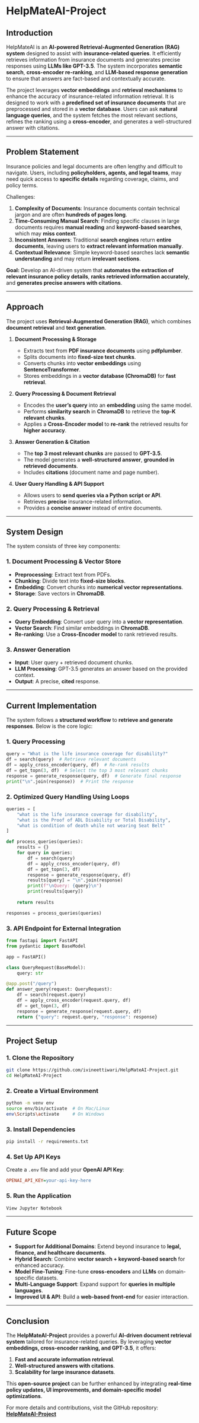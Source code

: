 # **HelpMateAI-Project**

## **Introduction**
HelpMateAI is an **AI-powered Retrieval-Augmented Generation (RAG) system** designed to assist with **insurance-related queries**. It efficiently retrieves information from insurance documents and generates precise responses using **LLMs like GPT-3.5**. The system incorporates **semantic search**, **cross-encoder re-ranking**, and **LLM-based response generation** to ensure that answers are fact-based and contextually accurate.

The project leverages **vector embeddings** and **retrieval mechanisms** to enhance the accuracy of insurance-related information retrieval. It is designed to work with a **predefined set of insurance documents** that are preprocessed and stored in a **vector database**. Users can ask **natural language queries**, and the system fetches the most relevant sections, refines the ranking using a **cross-encoder**, and generates a well-structured answer with citations.

---

## **Problem Statement**
Insurance policies and legal documents are often lengthy and difficult to navigate. Users, including **policyholders, agents, and legal teams**, may need quick access to **specific details** regarding coverage, claims, and policy terms. 

Challenges:
1. **Complexity of Documents**: Insurance documents contain technical jargon and are often **hundreds of pages long**.
2. **Time-Consuming Manual Search**: Finding specific clauses in large documents requires **manual reading** and **keyword-based searches**, which may **miss context**.
3. **Inconsistent Answers**: Traditional **search engines** return **entire documents**, leaving users to **extract relevant information manually**.
4. **Contextual Relevance**: Simple keyword-based searches lack **semantic understanding** and may return **irrelevant sections**.

**Goal:** Develop an AI-driven system that **automates the extraction of relevant insurance policy details**, **ranks retrieved information accurately**, and **generates precise answers with citations**.

---

## **Approach**
The project uses **Retrieval-Augmented Generation (RAG)**, which combines **document retrieval** and **text generation**.

1. **Document Processing & Storage**  
   - Extracts text from **PDF insurance documents** using **pdfplumber**.
   - Splits documents into **fixed-size text chunks**.
   - Converts chunks into **vector embeddings** using **SentenceTransformer**.
   - Stores embeddings in a **vector database (ChromaDB)** for **fast retrieval**.

2. **Query Processing & Document Retrieval**  
   - Encodes the **user’s query** into an **embedding** using the same model.
   - Performs **similarity search** in **ChromaDB** to retrieve the **top-K relevant chunks**.
   - Applies a **Cross-Encoder model** to **re-rank** the retrieved results for **higher accuracy**.

3. **Answer Generation & Citation**  
   - The **top 3 most relevant chunks** are passed to **GPT-3.5**.
   - The model generates a **well-structured answer**, **grounded in retrieved documents**.
   - Includes **citations** (document name and page number).

4. **User Query Handling & API Support**  
   - Allows users to **send queries via a Python script or API**.
   - Retrieves **precise** insurance-related information.
   - Provides a **concise answer** instead of entire documents.

---

## **System Design**
The system consists of three key components:

### **1. Document Processing & Vector Store**
- **Preprocessing**: Extract text from PDFs.
- **Chunking**: Divide text into **fixed-size blocks**.
- **Embedding**: Convert chunks into **numerical vector representations**.
- **Storage**: Save vectors in **ChromaDB**.

### **2. Query Processing & Retrieval**
- **Query Embedding**: Convert user query into a **vector representation**.
- **Vector Search**: Find similar embeddings in **ChromaDB**.
- **Re-ranking**: Use a **Cross-Encoder model** to rank retrieved results.

### **3. Answer Generation**
- **Input**: User query + retrieved document chunks.
- **LLM Processing**: GPT-3.5 generates an answer based on the provided context.
- **Output**: A precise, **cited** response.

---

## **Current Implementation**
The system follows a **structured workflow** to **retrieve and generate responses**. Below is the core logic:

### **1. Query Processing**
```python
query = "What is the life insurance coverage for disability?"
df = search(query)  # Retrieve relevant documents
df = apply_cross_encoder(query, df)  # Re-rank results
df = get_topn(3, df)  # Select the top 3 most relevant chunks
response = generate_response(query, df)  # Generate final response
print("\n".join(response))  # Print the response
```

### **2. Optimized Query Handling Using Loops**
```python
queries = [
    "what is the life insurance coverage for disability",
    "what is the Proof of ADL Disability or Total Disability",
    "what is condition of death while not wearing Seat Belt"
]

def process_queries(queries):
    results = {}
    for query in queries:
        df = search(query)
        df = apply_cross_encoder(query, df)
        df = get_topn(3, df)
        response = generate_response(query, df)
        results[query] = "\n".join(response)
        print(f"\nQuery: {query}\n")
        print(results[query])
    
    return results

responses = process_queries(queries)
```

### **3. API Endpoint for External Integration**
```python
from fastapi import FastAPI
from pydantic import BaseModel

app = FastAPI()

class QueryRequest(BaseModel):
    query: str

@app.post("/query")
def answer_query(request: QueryRequest):
    df = search(request.query)
    df = apply_cross_encoder(request.query, df)
    df = get_topn(3, df)
    response = generate_response(request.query, df)
    return {"query": request.query, "response": response}
```

---

## **Project Setup**
### **1. Clone the Repository**
```bash
git clone https://github.com/ivineettiwari/HelpMateAI-Project.git
cd HelpMateAI-Project
```

### **2. Create a Virtual Environment**
```bash
python -m venv env
source env/bin/activate  # On Mac/Linux
env\Scripts\activate     # On Windows
```

### **3. Install Dependencies**
```bash
pip install -r requirements.txt
```

### **4. Set Up API Keys**
Create a `.env` file and add your **OpenAI API Key**:
```ini
OPENAI_API_KEY=your-api-key-here
```

### **5. Run the Application**
```bash
View Jupyter Notebook
```

---

## **Future Scope**
- **Support for Additional Domains**: Extend beyond insurance to **legal, finance, and healthcare documents**.
- **Hybrid Search**: Combine **vector search + keyword-based search** for enhanced accuracy.
- **Model Fine-Tuning**: Fine-tune **cross-encoders** and **LLMs** on domain-specific datasets.
- **Multi-Language Support**: Expand support for **queries in multiple languages**.
- **Improved UI & API**: Build a **web-based front-end** for easier interaction.

---

## **Conclusion**
The **HelpMateAI-Project** provides a powerful **AI-driven document retrieval system** tailored for insurance-related queries. By leveraging **vector embeddings, cross-encoder ranking, and GPT-3.5**, it offers:
1. **Fast and accurate information retrieval**.
2. **Well-structured answers with citations**.
3. **Scalability for large insurance datasets**.

This **open-source project** can be further enhanced by integrating **real-time policy updates, UI improvements, and domain-specific model optimizations**.

For more details and contributions, visit the GitHub repository:  
[**HelpMateAI-Project**](https://github.com/ivineettiwari/HelpMateAI-Project)
